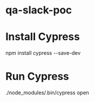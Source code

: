 # qa-slack-poc

# Install Cypress

npm install cypress --save-dev

# Run Cypress

./node_modules/.bin/cypress open
